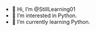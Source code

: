 - 👋 Hi, I’m @StillLearning01
- 👀 I’m interested in Python.
- 🌱 I’m currently learning Python.

<!---
StillLearning01/StillLearning01 is a ✨ special ✨ repository because its `README.md` (this file) appears on your GitHub profile.
You can click the Preview link to take a look at your changes.
--->
